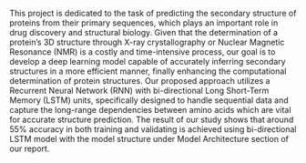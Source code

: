 This project is dedicated to the task of predicting the secondary structure of proteins
from their primary sequences, which plays an important role in drug discovery
and structural biology. Given that the determination of a protein’s 3D structure
through X-ray crystallography or Nuclear Magnetic Resonance (NMR) is a costly
and time-intensive process, our goal is to develop a deep learning model capable
of accurately inferring secondary structures in a more efficient manner, finally
enhancing the computational determination of protein structures. Our proposed
approach utilizes a Recurrent Neural Network (RNN) with bi-directional Long
Short-Term Memory (LSTM) units, specifically designed to handle sequential data
and capture the long-range dependencies between amino acids which are vital
for accurate structure prediction. The result of our study shows that around 55%
accuracy in both training and validating is achieved using bi-directional LSTM
model with the model structure under Model Architecture section of our report.
